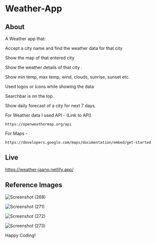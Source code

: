 # Weather-App


## About

A Weather app that:

Accept a city name and find the weather data for that city

Show the map of that entered city 

Show the weather details of that city . 

Show min temp, max temp, wind, clouds, sunrise, sunset etc.

Used logos or icons while showing the data

Searchbar is on the top.

Show daily forecast of a city for next 7 days. 

For Weather data I used API -
    (Link to API)
    
    https://openweathermap.org/api 

For Maps - 

    https://developers.google.com/maps/documentation/embed/get-started

## Live

  https://weather-jaano.netlify.app/
  
## Reference Images


![Screenshot (268)](https://user-images.githubusercontent.com/97461783/165587574-860950c1-e2c3-4491-ba24-49995d67eba4.png)

![Screenshot (271)](https://user-images.githubusercontent.com/97461783/165587697-b4f481f9-0133-4220-b125-f69c8d8696de.png)

![Screenshot (272)](https://user-images.githubusercontent.com/97461783/165587812-b4bc0c61-42bd-45be-8d5f-ce0e6b624af7.png)

![Screenshot (273)](https://user-images.githubusercontent.com/97461783/165587840-7cd6e659-1240-4734-b37e-f5370368f436.png)

Happy Coding!
